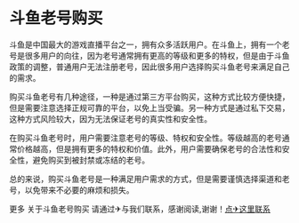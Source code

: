 # 斗鱼老号购买

斗鱼是中国最大的游戏直播平台之一，拥有众多活跃用户。在斗鱼上，拥有一个老号是很多用户的向往，因为老号通常拥有更高的等级和更多的特权，但是由于斗鱼政策的调整，普通用户无法注册老号，因此很多用户选择购买斗鱼老号来满足自己的需求。

购买斗鱼老号有几种途径，一种是通过第三方平台购买，这种方式比较方便快捷，但是需要注意选择正规可靠的平台，以免上当受骗。另一种方式是通过私下交易，这种方式风险较大，因为无法保证老号的真实性和安全性。

在购买斗鱼老号时，用户需要注意老号的等级、特权和安全性。等级越高的老号通常价格越高，但是拥有更多的特权和价值。此外，用户需要确保老号的合法性和安全性，避免购买到被封禁或冻结的老号。

总的来说，购买斗鱼老号是一种满足用户需求的方式，但是需要谨慎选择渠道和老号，以免带来不必要的麻烦和损失。

更多 关于斗鱼老号购买 请通过✈与我们联系，感谢阅读,谢谢！[点✈这里联系](https://b.k02.cc)
